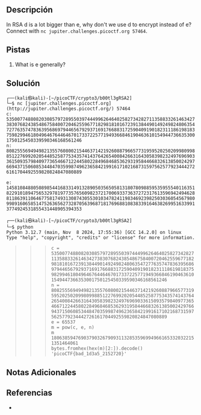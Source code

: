 ## Descripción

In RSA d is a lot bigger than e, why don't we use d to encrypt instead of e? Connect with `nc jupiter.challenges.picoctf.org 57464`.
## Pistas

1. What is e generally?

## Solución

`┌──(kali㉿kali)-[~/picoCTF/crypto3/b00tl3gRSA2]`  
`└─$ nc [jupiter.challenges.picoctf.org](http://jupiter.challenges.picoctf.org/) 57464`  
`c: 53500774880820308579728955039744499626464025827342827113588332614634273830768243854867584007204625596771829818101672391384490149249824806354727763574783639568697944656792937169176688317259040919018231118619818375982994618049646764464670173372257719493668461904636101549447366353001750125450339590346168561246`  
`n: 80825556949498213557608002154463714219260887966577319595202502099809988512276992020544852587753435741437642654008426631643058398232497696903361509357984097736546671224458022849684685362931958446683261385002429766943715060853448470359987496236584219916171021687315975625779234442726161704492559820824847080889`  

`e: 14581084880508985441683314913289050356505813180780988595359555401163518229101894756532978197735765609823721700693373637272317613596942494628811863911064677581749313087430553010347824119834692398250303605456798099891606585147526365627328705639687181769688108383391646382699516339913774924531855431448905394353`

  

`┌──(kali㉿kali)-[~/picoCTF/crypto3/b00tl3gRSA2]`  
`└─$ python`                                                                                    
`Python 3.12.7 (main, Nov  8 2024, 17:55:36) [GCC 14.2.0] on linux`  
`Type "help", "copyright", "credits" or "license" for more information.`  
>>> `c = 53500774880820308579728955039744499626464025827342827113588332614634273830768243854867584007204625596771829818101672391384490149249824806354727763574783639568697944656792937169176688317259040919018231118619818375982994618049646764464670173372257719493668461904636101549447366353001750125450339590346168561246`  
>>> `n = 80825556949498213557608002154463714219260887966577319595202502099809988512276992020544852587753435741437642654008426631643058398232497696903361509357984097736546671224458022849684685362931958446683261385002429766943715060853448470359987496236584219916171021687315975625779234442726161704492559820824847080889`  
>>> `e = 65537`  
>>> `m = pow(c, e, n)`  
>>> `m`  
`180638594769037903267909311328535969949661653320322151351464061`  
>>> `bytes.fromhex(hex(m)[2:]).decode()`  
`'picoCTF{bad_1d3a5_2152720}'`


## Notas Adicionales



## Referencias
- 

